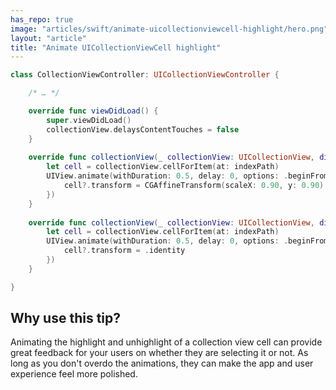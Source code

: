 ```yaml
---
has_repo: true
image: "articles/swift/animate-uicollectionviewcell-highlight/hero.png"
layout: "article"
title: "Animate UICollectionViewCell highlight"
---
```


```swift
class CollectionViewController: UICollectionViewController {

	/* … */

	override func viewDidLoad() {
		super.viewDidLoad()
		collectionView.delaysContentTouches = false
	}
	
	override func collectionView(_ collectionView: UICollectionView, didHighlightItemAt indexPath: IndexPath) {
		let cell = collectionView.cellForItem(at: indexPath)
		UIView.animate(withDuration: 0.5, delay: 0, options: .beginFromCurrentState, animations: {
			cell?.transform = CGAffineTransform(scaleX: 0.90, y: 0.90)
		})
	}
	
	override func collectionView(_ collectionView: UICollectionView, didUnhighlightItemAt indexPath: IndexPath) {
		let cell = collectionView.cellForItem(at: indexPath)
		UIView.animate(withDuration: 0.5, delay: 0, options: .beginFromCurrentState, animations: {
			cell?.transform = .identity
		})
	}

}
```

## Why use this tip?

Animating the highlight and unhighlight of a collection view cell can provide great feedback for your users on whether they are selecting it or not. As long as you don't overdo the animations, they can make the app and user experience feel more polished.
